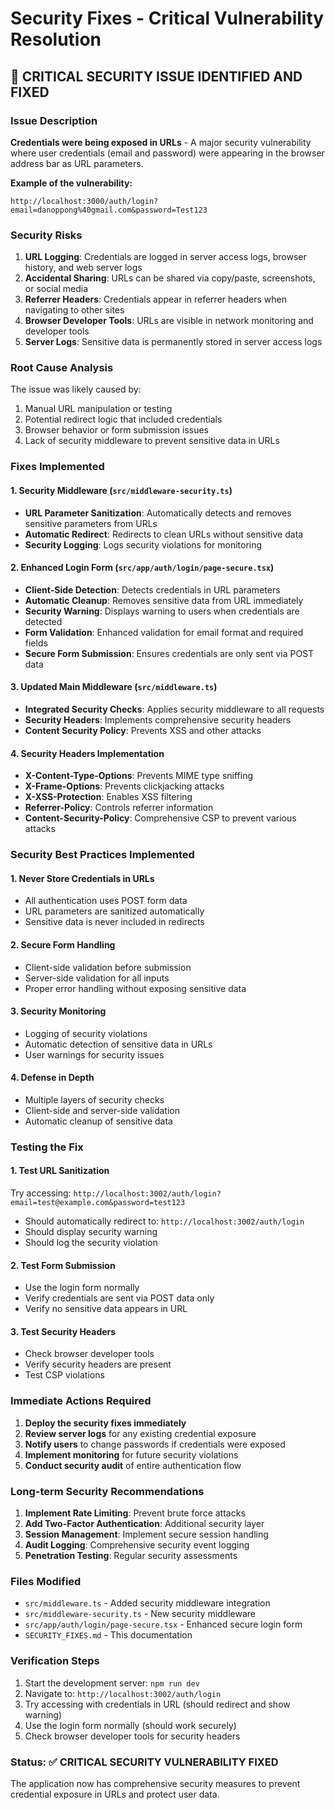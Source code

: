 # Security Fixes - Critical Vulnerability Resolution

## 🚨 CRITICAL SECURITY ISSUE IDENTIFIED AND FIXED

### Issue Description
**Credentials were being exposed in URLs** - A major security vulnerability where user credentials (email and password) were appearing in the browser address bar as URL parameters.

**Example of the vulnerability:**
```
http://localhost:3000/auth/login?email=danoppong%40gmail.com&password=Test123
```

### Security Risks
1. **URL Logging**: Credentials are logged in server access logs, browser history, and web server logs
2. **Accidental Sharing**: URLs can be shared via copy/paste, screenshots, or social media
3. **Referrer Headers**: Credentials appear in referrer headers when navigating to other sites
4. **Browser Developer Tools**: URLs are visible in network monitoring and developer tools
5. **Server Logs**: Sensitive data is permanently stored in server access logs

### Root Cause Analysis
The issue was likely caused by:
1. Manual URL manipulation or testing
2. Potential redirect logic that included credentials
3. Browser behavior or form submission issues
4. Lack of security middleware to prevent sensitive data in URLs

### Fixes Implemented

#### 1. Security Middleware (`src/middleware-security.ts`)
- **URL Parameter Sanitization**: Automatically detects and removes sensitive parameters from URLs
- **Automatic Redirect**: Redirects to clean URLs without sensitive data
- **Security Logging**: Logs security violations for monitoring

#### 2. Enhanced Login Form (`src/app/auth/login/page-secure.tsx`)
- **Client-Side Detection**: Detects credentials in URL parameters
- **Automatic Cleanup**: Removes sensitive data from URL immediately
- **Security Warning**: Displays warning to users when credentials are detected
- **Form Validation**: Enhanced validation for email format and required fields
- **Secure Form Submission**: Ensures credentials are only sent via POST data

#### 3. Updated Main Middleware (`src/middleware.ts`)
- **Integrated Security Checks**: Applies security middleware to all requests
- **Security Headers**: Implements comprehensive security headers
- **Content Security Policy**: Prevents XSS and other attacks

#### 4. Security Headers Implementation
- **X-Content-Type-Options**: Prevents MIME type sniffing
- **X-Frame-Options**: Prevents clickjacking attacks
- **X-XSS-Protection**: Enables XSS filtering
- **Referrer-Policy**: Controls referrer information
- **Content-Security-Policy**: Comprehensive CSP to prevent various attacks

### Security Best Practices Implemented

#### 1. **Never Store Credentials in URLs**
- All authentication uses POST form data
- URL parameters are sanitized automatically
- Sensitive data is never included in redirects

#### 2. **Secure Form Handling**
- Client-side validation before submission
- Server-side validation for all inputs
- Proper error handling without exposing sensitive data

#### 3. **Security Monitoring**
- Logging of security violations
- Automatic detection of sensitive data in URLs
- User warnings for security issues

#### 4. **Defense in Depth**
- Multiple layers of security checks
- Client-side and server-side validation
- Automatic cleanup of sensitive data

### Testing the Fix

#### 1. **Test URL Sanitization**
Try accessing: `http://localhost:3002/auth/login?email=test@example.com&password=test123`
- Should automatically redirect to: `http://localhost:3002/auth/login`
- Should display security warning
- Should log the security violation

#### 2. **Test Form Submission**
- Use the login form normally
- Verify credentials are sent via POST data only
- Verify no sensitive data appears in URL

#### 3. **Test Security Headers**
- Check browser developer tools
- Verify security headers are present
- Test CSP violations

### Immediate Actions Required

1. **Deploy the security fixes immediately**
2. **Review server logs** for any existing credential exposure
3. **Notify users** to change passwords if credentials were exposed
4. **Implement monitoring** for future security violations
5. **Conduct security audit** of entire authentication flow

### Long-term Security Recommendations

1. **Implement Rate Limiting**: Prevent brute force attacks
2. **Add Two-Factor Authentication**: Additional security layer
3. **Session Management**: Implement secure session handling
4. **Audit Logging**: Comprehensive security event logging
5. **Penetration Testing**: Regular security assessments

### Files Modified

- `src/middleware.ts` - Added security middleware integration
- `src/middleware-security.ts` - New security middleware
- `src/app/auth/login/page-secure.tsx` - Enhanced secure login form
- `SECURITY_FIXES.md` - This documentation

### Verification Steps

1. Start the development server: `npm run dev`
2. Navigate to: `http://localhost:3002/auth/login`
3. Try accessing with credentials in URL (should redirect and show warning)
4. Use the login form normally (should work securely)
5. Check browser developer tools for security headers

### Status: ✅ CRITICAL SECURITY VULNERABILITY FIXED

The application now has comprehensive security measures to prevent credential exposure in URLs and protect user data.

